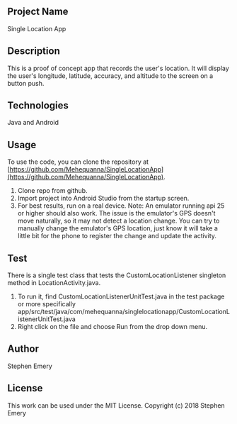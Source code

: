 ## Project Name
Single Location App

## Description
This is a proof of concept app that records the user's location. It will display the user's longitude, latitude, accuracy, and altitude to the screen on a button push.

## Technologies
Java and Android

## Usage
To use the code, you can clone the repository at [https://github.com/Mehequanna/SingleLocationApp](https://github.com/Mehequanna/SingleLocationApp).

1. Clone repo from github.
2. Import project into Android Studio from the startup screen.
3. For best results, run on a real device.
Note: An emulator running api 25 or higher should also work. The issue is the emulator's GPS doesn't move naturally, so it may not detect a location change. You can try to manually change the emulator's GPS location, just know it will take a little bit for the phone to register the change and update the activity.

## Test
There is a single test class that tests the CustomLocationListener singleton method in LocationActivity.java.
1. To run it, find CustomLocationListenerUnitTest.java in the test package or more specifically
app/src/test/java/com/mehequanna/singlelocationapp/CustomLocationListenerUnitTest.java
2. Right click on the file and choose Run from the drop down menu.

## Author
Stephen Emery

## License
This work can be used under the MIT License.
Copyright (c) 2018 Stephen Emery
